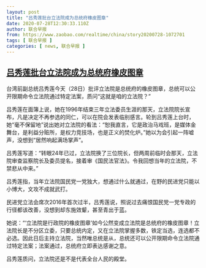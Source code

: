 ```yaml
---
layout: post
title: "吕秀莲批台立法院成为总统府橡皮图章"
date: 2020-07-28T12:30:33.110Z
author: 联合早报
from: https://www.zaobao.com/realtime/china/story20200728-1072701
tags: [ 联合早报 ]
categories: [ news, 联合早报 ]
---
```

<!--1595964240000-->
[吕秀莲批台立法院成为总统府橡皮图章](https://www.zaobao.com/realtime/china/story20200728-1072701)
------

<div>
<p>台湾前副总统吕秀莲今天（28日）批评立法院是总统府的橡皮图章，总统可以公开限期命令立法院通过特定法案，质问“这就是咱的立法院？”</p><p>吕秀莲在面簿上说，她在1996年结束三年立法委员生涯的那天，立法院院长宣布，凡是决定不再参选的同仁，可以在院会发表临别感言。轮到吕秀莲上台时，她“毫不保留地”说出她对立法院的看法：“恕我直言，它是政治马戏班，是媒体金舞台，是利益分赃所，是权力竞技场，也是正义的焚化炉。”她以为会引起一阵嘘声，没想到“居然响起满场掌声”。</p><p>吕秀莲写道：“转眼24年已过，立法院换了三位院长，但两周前临时会那天，立法院审查监察院长及委员提名，接着审《国民法官法》。令我回想当年的立法院，不禁悲从中来。”</p><section id="imu"><div id="dfp-ad-imu1-wrapper" class="dfp-tag-wrapper"><div id="dfp-ad-imu1" class="dfp-tag-wrapper"></div></div></section><p>吕秀莲指，当年立法院国民党一党独大，想通过什么就通过，在野的民进党只能以小博大，文攻不成就武打。</p><p>民进党立法会席次2016年首次过半，吕秀莲说，照说过去痛恨国民党一党专政的行径都该改善，没想到却东施效颦，甚至青出于蓝。 </p><p>她说：“‘立法院是行政院的橡皮图章’如今公然变成立法院是总统府的橡皮图章！立法院长是不分区立委，只要总统内定，又在立法院掌握多数，铁定当选，连选都不必选。因此日后主持立法院，当然唯总统是从，总统还可以公开限期命令立法院通过特定法案；法案通过，总统府立即表达感谢之意。</p><p>吕秀莲质问，立法院还是不是代表全台人民的殿堂。</p><div id="innity-in-post"></div><div id="dfp-ad-midarticlespecial-wrapper" class="dfp-tag-wrapper"><div id="dfp-ad-midarticlespecial" class="dfp-tag-wrapper"></div></div>
</div>
